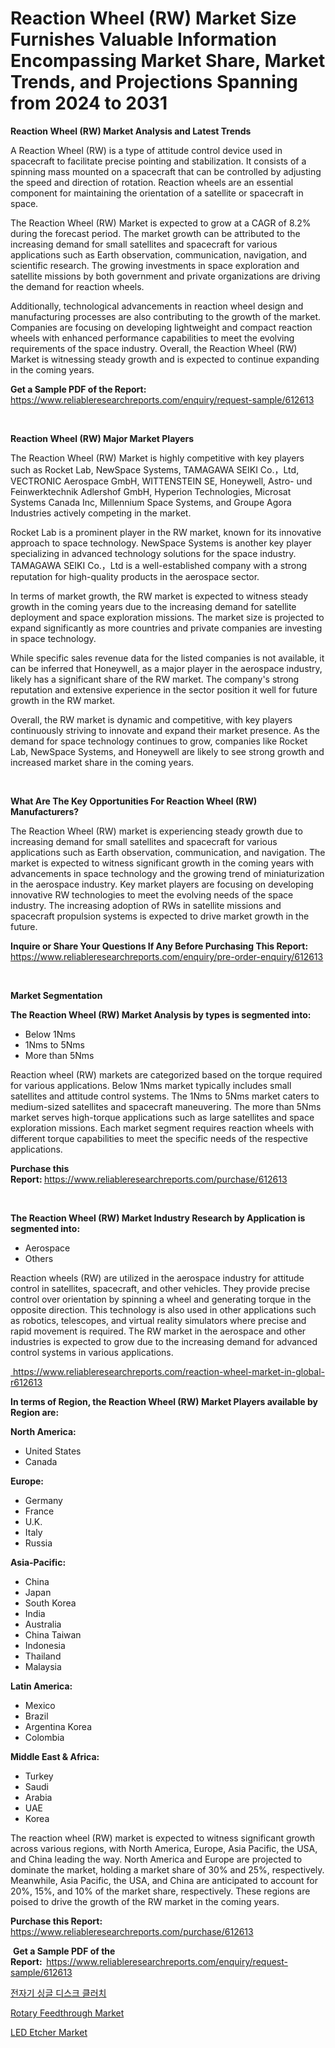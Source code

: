 <p><h1>Reaction Wheel (RW) Market Size Furnishes Valuable Information Encompassing Market Share, Market Trends, and Projections Spanning from 2024 to 2031</h1></p><p><strong>Reaction Wheel (RW) Market Analysis and Latest Trends</strong></p>
<p><p>A Reaction Wheel (RW) is a type of attitude control device used in spacecraft to facilitate precise pointing and stabilization. It consists of a spinning mass mounted on a spacecraft that can be controlled by adjusting the speed and direction of rotation. Reaction wheels are an essential component for maintaining the orientation of a satellite or spacecraft in space.</p><p>The Reaction Wheel (RW) Market is expected to grow at a CAGR of 8.2% during the forecast period. The market growth can be attributed to the increasing demand for small satellites and spacecraft for various applications such as Earth observation, communication, navigation, and scientific research. The growing investments in space exploration and satellite missions by both government and private organizations are driving the demand for reaction wheels.</p><p>Additionally, technological advancements in reaction wheel design and manufacturing processes are also contributing to the growth of the market. Companies are focusing on developing lightweight and compact reaction wheels with enhanced performance capabilities to meet the evolving requirements of the space industry. Overall, the Reaction Wheel (RW) Market is witnessing steady growth and is expected to continue expanding in the coming years.</p></p>
<p><strong>Get a Sample PDF of the Report:&nbsp;</strong> <a href="https://www.reliableresearchreports.com/enquiry/request-sample/612613">https://www.reliableresearchreports.com/enquiry/request-sample/612613</a></p>
<p>&nbsp;</p>
<p><strong>Reaction Wheel (RW) Major Market Players</strong></p>
<p><p>The Reaction Wheel (RW) Market is highly competitive with key players such as Rocket Lab, NewSpace Systems, TAMAGAWA SEIKI Co.，Ltd, VECTRONIC Aerospace GmbH, WITTENSTEIN SE, Honeywell, Astro- und Feinwerktechnik Adlershof GmbH, Hyperion Technologies, Microsat Systems Canada Inc, Millennium Space Systems, and Groupe Agora Industries actively competing in the market.</p><p>Rocket Lab is a prominent player in the RW market, known for its innovative approach to space technology. NewSpace Systems is another key player specializing in advanced technology solutions for the space industry. TAMAGAWA SEIKI Co.，Ltd is a well-established company with a strong reputation for high-quality products in the aerospace sector. </p><p>In terms of market growth, the RW market is expected to witness steady growth in the coming years due to the increasing demand for satellite deployment and space exploration missions. The market size is projected to expand significantly as more countries and private companies are investing in space technology.</p><p>While specific sales revenue data for the listed companies is not available, it can be inferred that Honeywell, as a major player in the aerospace industry, likely has a significant share of the RW market. The company's strong reputation and extensive experience in the sector position it well for future growth in the RW market.</p><p>Overall, the RW market is dynamic and competitive, with key players continuously striving to innovate and expand their market presence. As the demand for space technology continues to grow, companies like Rocket Lab, NewSpace Systems, and Honeywell are likely to see strong growth and increased market share in the coming years.</p></p>
<p>&nbsp;</p>
<p><strong>What Are The Key Opportunities For Reaction Wheel (RW) Manufacturers?</strong></p>
<p><p>The Reaction Wheel (RW) market is experiencing steady growth due to increasing demand for small satellites and spacecraft for various applications such as Earth observation, communication, and navigation. The market is expected to witness significant growth in the coming years with advancements in space technology and the growing trend of miniaturization in the aerospace industry. Key market players are focusing on developing innovative RW technologies to meet the evolving needs of the space industry. The increasing adoption of RWs in satellite missions and spacecraft propulsion systems is expected to drive market growth in the future.</p></p>
<p><strong>Inquire or Share Your Questions If Any Before Purchasing This Report:</strong> <a href="https://www.reliableresearchreports.com/enquiry/pre-order-enquiry/612613">https://www.reliableresearchreports.com/enquiry/pre-order-enquiry/612613</a></p>
<p>&nbsp;</p>
<p><strong>Market Segmentation</strong></p>
<p><strong>The Reaction Wheel (RW) Market Analysis by types is segmented into:</strong></p>
<p><ul><li>Below 1Nms</li><li>1Nms to 5Nms</li><li>More than 5Nms</li></ul></p>
<p><p>Reaction wheel (RW) markets are categorized based on the torque required for various applications. Below 1Nms market typically includes small satellites and attitude control systems. The 1Nms to 5Nms market caters to medium-sized satellites and spacecraft maneuvering. The more than 5Nms market serves high-torque applications such as large satellites and space exploration missions. Each market segment requires reaction wheels with different torque capabilities to meet the specific needs of the respective applications.</p></p>
<p><strong>Purchase this Report:&nbsp;</strong><a href="https://www.reliableresearchreports.com/purchase/612613">https://www.reliableresearchreports.com/purchase/612613</a></p>
<p>&nbsp;</p>
<p><strong>The Reaction Wheel (RW) Market Industry Research by Application is segmented into:</strong></p>
<p><ul><li>Aerospace</li><li>Others</li></ul></p>
<p><p>Reaction wheels (RW) are utilized in the aerospace industry for attitude control in satellites, spacecraft, and other vehicles. They provide precise control over orientation by spinning a wheel and generating torque in the opposite direction. This technology is also used in other applications such as robotics, telescopes, and virtual reality simulators where precise and rapid movement is required. The RW market in the aerospace and other industries is expected to grow due to the increasing demand for advanced control systems in various applications.</p></p>
<p><a href="https://www.reliableresearchreports.com/reaction-wheel-market-in-global-r612613">&nbsp;https://www.reliableresearchreports.com/reaction-wheel-market-in-global-r612613</a></p>
<p><strong>In terms of Region, the Reaction Wheel (RW) Market Players available by Region are:</strong></p>
<p>
    <p> <strong> North America: </strong>
        <ul>
            <li>United States</li>
            <li>Canada</li>
        </ul>
        </p> 
    <p> <strong> Europe: </strong>
        <ul>
            <li>Germany</li>
            <li>France</li>
            <li>U.K.</li>
            <li>Italy</li>
            <li>Russia</li>
        </ul>
        </p> 
    <p> <strong> Asia-Pacific: </strong>
        <ul>
            <li>China</li>
            <li>Japan</li>
            <li>South Korea</li>
            <li>India</li>
            <li>Australia</li>
            <li>China Taiwan</li>
            <li>Indonesia</li>
            <li>Thailand</li>
            <li>Malaysia</li>
        </ul>
        </p> 
    <p> <strong> Latin America: </strong>
        <ul>
            <li>Mexico</li>
            <li>Brazil</li>
            <li>Argentina Korea</li>
            <li>Colombia</li>
        </ul>
        </p> 
    <p> <strong> Middle East & Africa: </strong>
        <ul>
            <li>Turkey</li>
            <li>Saudi</li>
            <li>Arabia</li>
            <li>UAE</li>
            <li>Korea</li>
        </ul>
    </p>
    </p>
<p><p>The reaction wheel (RW) market is expected to witness significant growth across various regions, with North America, Europe, Asia Pacific, the USA, and China leading the way. North America and Europe are projected to dominate the market, holding a market share of 30% and 25%, respectively. Meanwhile, Asia Pacific, the USA, and China are anticipated to account for 20%, 15%, and 10% of the market share, respectively. These regions are poised to drive the growth of the RW market in the coming years.</p></p>
<p><strong>Purchase this Report: </strong><a href="https://www.reliableresearchreports.com/purchase/612613">https://www.reliableresearchreports.com/purchase/612613</a></p>
<p>&nbsp;<strong>Get a Sample PDF of the Report:&nbsp;&nbsp;</strong><a href="https://www.reliableresearchreports.com/enquiry/request-sample/612613">https://www.reliableresearchreports.com/enquiry/request-sample/612613</a></p>
<p><strong></strong></p>
<p><p><a href="https://github.com/regina00882/Market-Research-Report-List-1/blob/main/6452142178742.md">전자기 싱글 디스크 클러치</a></p><p><a href="https://github.com/RoccoManning/Market-Research-Report-List-5/blob/main/rotary-feedthrough-market.md">Rotary Feedthrough Market</a></p><p><a href="https://github.com/gulaimolin/Market-Research-Report-List-5/blob/main/led-etcher-market.md">LED Etcher Market</a></p></p>